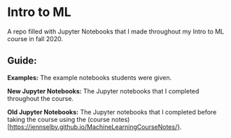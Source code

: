 # Intro to ML
A repo filled with Jupyter Notebooks that I made throughout my Intro to ML course in fall 2020. 

## Guide:
**Examples:** The example notebooks students were given. 

**New Jupyter Notebooks:** The Jupyter notebooks that I completed throughout the course. 

**Old Jupyter Notebooks:** The Jupyter notebooks that I completed before taking the course using the (course notes)[https://jennselby.github.io/MachineLearningCourseNotes/}.
